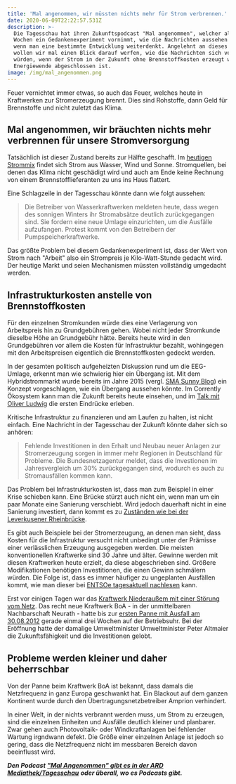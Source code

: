 ```yaml
---
title: 'Mal angenommen, wir müssten nichts mehr für Strom verbrennen.'
date: 2020-06-09T22:22:57.531Z
description: >-
  Die Tagesschau hat ihren Zukunftspodcast "Mal angenommen", welcher alle zwei
  Wochen ein Gedankenexperiment vornimmt, wie die Nachrichten aussehen würden,
  wenn man eine bestimmte Entwicklung weiterdenkt. Angelehnt an dieses Format,
  wollen wir mal einen Blick darauf werfen, wie die Nachrichten sich verändern
  würden, wenn der Strom in der Zukunft ohne Brennstoffkosten erzeugt würde. Die
  Energiewende abgeschlossen ist. 
image: /img/mal_angenommen.png
---
```

Feuer vernichtet immer etwas, so auch das Feuer, welches heute in Kraftwerken zur Stromerzeugung brennt. Dies sind Rohstoffe, dann Geld für Brennstoffe und nicht zuletzt das Klima. 

## Mal angenommen, wir bräuchten nichts mehr verbrennen für unsere Stromversorgung

Tatsächlich ist dieser Zustand bereits zur Hälfte geschafft. Im [heutigen Strommix](https://corrently.blog/post/erneuerbare-knacken-im-ersten-quartal-2020-die-50-marke/) findet sich Strom aus Wasser, Wind und Sonne. Stromquellen, bei denen das Klima nicht geschädigt wird und auch am Ende keine Rechnung von einem Brennstofflieferanten zu uns ins Haus flattert.

Eine Schlagzeile in der Tagesschau könnte dann wie folgt aussehen:

> Die Betreiber von Wasserkraftwerken meldeten heute, dass wegen des sonnigen Winters ihr Stromabsätze deutlich zurückgegangen sind.  Sie fordern eine neue Umlage einzurichten, um die Ausfälle aufzufangen. Protest kommt von den Betreibern der Pumpspeicherkraftwerke.

Das größte Problem bei diesem Gedankenexperiment ist, dass der Wert von Strom nach "Arbeit" also ein Strompreis je Kilo-Watt-Stunde gedacht wird. Der heutige Markt und seien Mechanismen müssten vollständig umgedacht werden.

## Infrastrukturkosten anstelle von Brennstoffkosten

Für den einzelnen Stromkunden würde dies eine Verlagerung von Arbeitspreis hin zu Grundgebühren gehen. Wobei nicht jeder Stromkunde dieselbe Höhe an Grundgebühr hätte. Bereits heute wird in den Grundgebühren vor allem die Kosten für Infrastruktur bezahlt, wohingegen mit den Arbeitspreisen eigentlich die Brennstoffkosten gedeckt werden.

In der gesamten politisch aufgeheizten Diskussion rund um die EEG-Umlage, erkennt man wie schwierig hier ein Übergang ist. Mit dem Hybridstrommarkt wurde bereits im Jahre 2015 (vergl. [SMA Sunny Blog](https://www.sma-sunny.com/was-ist-eigentlich-ein-hybridstrommarkt/)) ein Konzept vorgeschlagen, wie ein Übergang aussehen könnte. Im Corrently Ökosystem kann man die Zukunft bereits heute einsehen, und im [Talk mit Oliver Ludwig](https://youtu.be/IIZmybT9Jhs) die ersten Eindrücke erleben.

Kritische Infrastruktur zu finanzieren und am Laufen zu halten, ist nicht einfach. Eine Nachricht in der Tagesschau der Zukunft könnte daher sich so anhören:

> Fehlende Investitionen in den Erhalt und Neubau neuer Anlagen zur Stromerzeugung sorgen in immer mehr Regionen in Deutschland für Probleme. Die Bundesnetzagentur meldet, dass die Investionen im Jahresvergleich um 30% zurückgegangen sind, wodurch es auch zu Stromausfällen kommen kann.

Das Problem bei Infrastrukturkosten ist, dass man zum Beispiel in einer Krise schieben kann. Eine Brücke stürzt auch nicht ein, wenn man um ein paar Monate eine Sanierung verschiebt. Wird jedoch dauerhaft nicht in eine Sanierung investiert, dann kommt es zu [Zuständen wie bei der Leverkusener Rheinbrücke](https://www.deutschlandfunkkultur.de/bauskandal-in-nrw-leverkusener-rheinbruecke-verzoegert-sich.1001.de.html?dram:article_id=476983).

Es gibt auch Beispiele bei der Stromerzeugung, an denen man sieht, dass Kosten für die Infrastruktur versucht nicht unbedingt unter der Prämisse einer verlässlichen Erzeugung ausgegeben werden. Die meisten konventionellen Kraftwerke sind 30 Jahre und älter. Gewinne werden mit diesen Kraftwerken heute erzielt, da diese abgeschrieben sind. Größere Modifikationen benötigen Investitionen, die einen Gewinn schmälern würden. Die Folge ist, dass es immer häufiger zu ungeplanten Ausfällen kommt, wie man dieser bei [ENTSOe tagesaktuell nachlesen](https://transparency.entsoe.eu/outage-domain/r2/unavailabilityOfProductionAndGenerationUnits/show) kann.

Erst vor einigen Tagen war das [Kraftwerk Niederaußem mit einer Störung vom Netz](https://corrently.blog/post/die-dunkelmacher-heute-niederau%C3%9Fem/). Das recht neue Kraftwerk BoA - in der unmittelbaren Nachbarschaft Neurath - hatte bis zur [ersten Panne mit Ausfall am 30.08.2012](https://de.wikipedia.org/wiki/Kraftwerk_Neurath#Probleme) gerade einmal drei Wochen auf der Betriebsuhr. Bei der Eröffnung hatte der damalige Umweltminister Umweltminister Peter Altmaier die Zukunftsfähigkeit und die Investitionen gelobt.

## Probleme werden kleiner und daher beherrschbar

Von der Panne beim Kraftwerk BoA ist bekannt, dass damals die Netzfrequenz in ganz Europa geschwankt hat. Ein Blackout auf dem ganzen Kontinent wurde durch den Übertragungsnetzbetreiber Amprion verhindert.

In einer Welt, in der nichts verbrannt werden muss, um Strom zu erzeugen, sind die einzelnen Einheiten und Ausfälle deutlich kleiner und planbarer.  Zwar gehen auch Photovoltaik- oder Windkraftanlagen bei fehlender Wartung irgndwann defekt. Die Größe einer einzelnen Anlage ist jedoch so gering, dass die Netzfrequenz nicht im messbaren Bereich davon beeinflusst wird.

_**Den Podcast**_ [_**"Mal Angenommen" gibt es in der ARD Mediathek/Tagesschau**_](https://www.tagesschau.de/multimedia/podcasts/mal-angenommen-101.html) _**oder überall, wo es Podcasts gibt.**_
